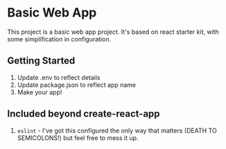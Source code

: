 # Basic Web App

This project is a basic web app project.  It's based on react starter kit, with some simplification in configuration.

## Getting Started

1. Update .env to reflect details
2. Update package.json to reflect app name
3. Make your app!

## Included beyond create-react-app

1. `eslint` - I've got this configured the only way that matters (DEATH TO SEMICOLONS!) but feel free to mess it up.
